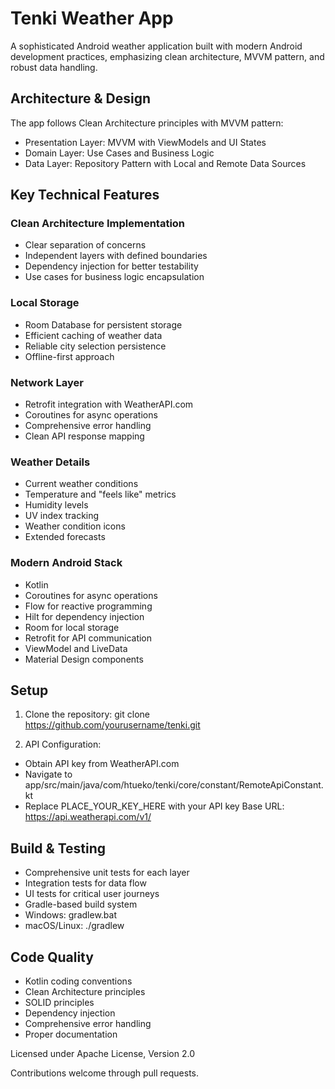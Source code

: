 # Tenki Weather App

A sophisticated Android weather application built with modern Android development practices, emphasizing clean architecture, MVVM pattern, and robust data handling.

## Architecture & Design

The app follows Clean Architecture principles with MVVM pattern:
- Presentation Layer: MVVM with ViewModels and UI States
- Domain Layer: Use Cases and Business Logic
- Data Layer: Repository Pattern with Local and Remote Data Sources

## Key Technical Features

### Clean Architecture Implementation
- Clear separation of concerns
- Independent layers with defined boundaries
- Dependency injection for better testability
- Use cases for business logic encapsulation

### Local Storage
- Room Database for persistent storage
- Efficient caching of weather data
- Reliable city selection persistence
- Offline-first approach

### Network Layer
- Retrofit integration with WeatherAPI.com
- Coroutines for async operations
- Comprehensive error handling
- Clean API response mapping

### Weather Details
- Current weather conditions
- Temperature and "feels like" metrics
- Humidity levels
- UV index tracking
- Weather condition icons
- Extended forecasts

### Modern Android Stack
- Kotlin
- Coroutines for async operations
- Flow for reactive programming
- Hilt for dependency injection
- Room for local storage
- Retrofit for API communication
- ViewModel and LiveData
- Material Design components

## Setup

1. Clone the repository:
   git clone https://github.com/yourusername/tenki.git

2. API Configuration:
- Obtain API key from WeatherAPI.com
- Navigate to app/src/main/java/com/htueko/tenki/core/constant/RemoteApiConstant.kt
- Replace PLACE_YOUR_KEY_HERE with your API key
  Base URL: https://api.weatherapi.com/v1/

## Build & Testing

- Comprehensive unit tests for each layer
- Integration tests for data flow
- UI tests for critical user journeys
- Gradle-based build system
- Windows: gradlew.bat
- macOS/Linux: ./gradlew

## Code Quality

- Kotlin coding conventions
- Clean Architecture principles
- SOLID principles
- Dependency injection
- Comprehensive error handling
- Proper documentation

Licensed under Apache License, Version 2.0

Contributions welcome through pull requests.